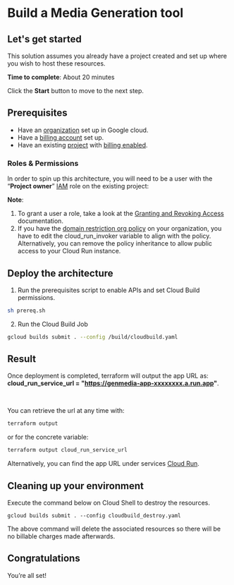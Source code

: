 # Build a Media Generation tool

## Let's get started

This solution assumes you already have a project created and set up where you wish to host these resources.

**Time to complete**: About 20 minutes

Click the **Start** button to move to the next step.

## Prerequisites

* Have an [organization](https://cloud.google.com/resource-manager/docs/creating-managing-organization) set up in Google cloud.
* Have a [billing account](https://cloud.google.com/billing/docs/how-to/manage-billing-account) set up.
* Have an existing [project](https://cloud.google.com/resource-manager/docs/creating-managing-projects) with [billing enabled](https://cloud.google.com/billing/docs/how-to/modify-project).

### Roles & Permissions

In order to spin up this architecture, you will need to be a user with the “__Project owner__” [IAM](https://cloud.google.com/iam) role on the existing project:

**Note**: 
1. To grant a user a role, take a look at the [Granting and Revoking Access](https://cloud.google.com/iam/docs/granting-changing-revoking-access#grant-single-role) documentation.
2. If you have the [domain restriction org policy](https://cloud.google.com/resource-manager/docs/organization-policy/restricting-domains) on your organization, you have to edit the cloud_run_invoker variable to align with the policy. Alternatively, you can remove the policy inheritance to allow public access to your Cloud Run instance.

## Deploy the architecture

1. Run the prerequisites script to enable APIs and set Cloud Build permissions.

```bash
sh prereq.sh
```

2. Run the Cloud Build Job

```bash
gcloud builds submit . --config /build/cloudbuild.yaml
```

## Result

Once deployment is completed, terraform will output the app URL as: **cloud_run_service_url = "https://genmedia-app-xxxxxxxx.a.run.app"**.

<br>

You can retrieve the url at any time with:
``` bash
terraform output
```

or for the concrete variable:

``` bash
terraform output cloud_run_service_url
```

Alternatively, you can find the app URL under services [Cloud Run](https://console.cloud.google.com/run).


## Cleaning up your environment

Execute the command below on Cloud Shell to destroy the resources.

``` {shell}
gcloud builds submit . --config cloudbuild_destroy.yaml
```

The above command will delete the associated resources so there will be no billable charges made afterwards.


## Congratulations

<walkthrough-conclusion-trophy></walkthrough-conclusion-trophy>

You’re all set!
